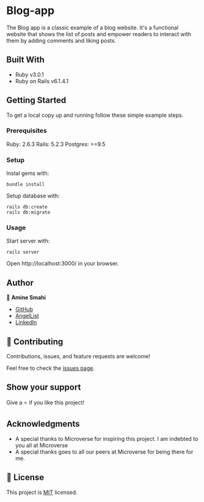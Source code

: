 # Blog-app

The Blog app is a classic example of a blog website. It's a functional website that shows the list of posts and empower readers to interact with them by adding comments and liking posts.

## Built With

- Ruby v3.0.1
- Ruby on Rails v6.1.4.1
## Getting Started

To get a local copy up and running follow these simple example steps.

### Prerequisites
Ruby: 2.6.3 Rails: 5.2.3 Postgres: >=9.5

### Setup
Instal gems with:
```
bundle install
```
Setup database with:
```
rails db:create
rails db:migrate
```

### Usage
Start server with:

```rails server```

Open http://localhost:3000/ in your browser.

## Author 
👤 **Amine Smahi**
- [GitHub](https://github.com/medaminedev66)
- [AngelList](https://angel.co/u/md-amine-smahi)
- [LinkedIn](https://www.linkedin.com/in/md-amine-smahi/)

## 🤝 Contributing

Contributions, issues, and feature requests are welcome!

Feel free to check the [issues page](https://github.com/medaminedev66/blog-app/issues).

## Show your support

Give a ⭐️ if you like this project!

## Acknowledgments

- A special thanks to Microverse for inspiring this project. I am indebted to you all at Microverse
- A special thanks goes to all our peers at Microverse for being there for me.

## 📝 License

This project is [MIT](./MIT.md) licensed.
